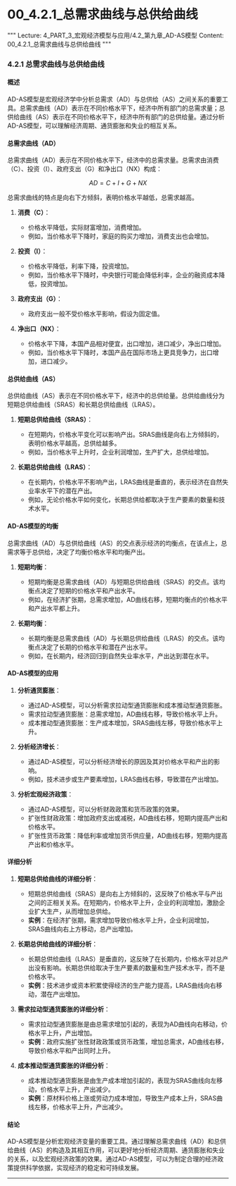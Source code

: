 # 00_4.2.1_总需求曲线与总供给曲线

"""
Lecture: 4_PART_3_宏观经济模型与应用/4.2_第九章_AD-AS模型
Content: 00_4.2.1_总需求曲线与总供给曲线
"""

### 4.2.1 总需求曲线与总供给曲线

#### 概述

AD-AS模型是宏观经济学中分析总需求（AD）与总供给（AS）之间关系的重要工具。总需求曲线（AD）表示在不同价格水平下，经济中所有部门的总需求量；总供给曲线（AS）表示在不同价格水平下，经济中所有部门的总供给量。通过分析AD-AS模型，可以理解经济周期、通货膨胀和失业的相互关系。

#### 总需求曲线（AD）

总需求曲线（AD）表示在不同价格水平下，经济中的总需求量。总需求由消费（C）、投资（I）、政府支出（G）和净出口（NX）构成：

$$ AD = C + I + G + NX $$

总需求曲线的特点是向右下方倾斜，表明价格水平越低，总需求越高。

1. **消费（C）**：
   - 价格水平降低，实际财富增加，消费增加。
   - 例如，当价格水平下降时，家庭的购买力增加，消费支出也会增加。

2. **投资（I）**：
   - 价格水平降低，利率下降，投资增加。
   - 例如，当价格水平下降时，中央银行可能会降低利率，企业的融资成本降低，投资增加。

3. **政府支出（G）**：
   - 政府支出一般不受价格水平影响，假设为固定值。

4. **净出口（NX）**：
   - 价格水平下降，本国产品相对便宜，出口增加，进口减少，净出口增加。
   - 例如，当价格水平下降时，本国产品在国际市场上更具竞争力，出口增加，进口减少。

#### 总供给曲线（AS）

总供给曲线（AS）表示在不同价格水平下，经济中的总供给量。总供给曲线分为短期总供给曲线（SRAS）和长期总供给曲线（LRAS）。

1. **短期总供给曲线（SRAS）**：
   - 在短期内，价格水平变化可以影响产出。SRAS曲线是向右上方倾斜的，表明价格水平越高，总供给越多。
   - 例如，当价格水平上升时，企业利润增加，生产扩大，总供给增加。

2. **长期总供给曲线（LRAS）**：
   - 在长期内，价格水平不影响产出，LRAS曲线是垂直的，表示经济在自然失业率水平下的潜在产出。
   - 例如，无论价格水平如何变化，长期总供给都取决于生产要素的数量和技术水平。

#### AD-AS模型的均衡

总需求曲线（AD）与总供给曲线（AS）的交点表示经济的均衡点，在该点上，总需求等于总供给，决定了均衡价格水平和均衡产出。

1. **短期均衡**：
   - 短期均衡是总需求曲线（AD）与短期总供给曲线（SRAS）的交点。该均衡点决定了短期的价格水平和产出水平。
   - 例如，在经济扩张期，总需求增加，AD曲线右移，短期均衡点的价格水平和产出水平都上升。

2. **长期均衡**：
   - 长期均衡是总需求曲线（AD）与长期总供给曲线（LRAS）的交点。该均衡点决定了长期的价格水平和潜在产出水平。
   - 例如，在长期内，经济回归到自然失业率水平，产出达到潜在水平。

#### AD-AS模型的应用

1. **分析通货膨胀**：
   - 通过AD-AS模型，可以分析需求拉动型通货膨胀和成本推动型通货膨胀。
   - 需求拉动型通货膨胀：总需求增加，AD曲线右移，导致价格水平上升。
   - 成本推动型通货膨胀：生产成本增加，SRAS曲线左移，导致价格水平上升。

2. **分析经济增长**：
   - 通过AD-AS模型，可以分析经济增长的原因及其对价格水平和产出的影响。
   - 例如，技术进步或生产要素增加，LRAS曲线右移，导致潜在产出增加。

3. **分析宏观经济政策**：
   - 通过AD-AS模型，可以分析财政政策和货币政策的效果。
   - 扩张性财政政策：增加政府支出或减税，AD曲线右移，短期内提高产出和价格水平。
   - 扩张性货币政策：降低利率或增加货币供应量，AD曲线右移，短期内提高产出和价格水平。

#### 详细分析

1. **短期总供给曲线的详细分析**：
   - 短期总供给曲线（SRAS）是向右上方倾斜的，这反映了价格水平与产出之间的正相关关系。在短期内，价格水平上升，企业的利润增加，激励企业扩大生产，从而增加总供给。
   - **实例**：在经济扩张期，需求增加导致价格水平上升，企业利润增加，SRAS曲线向右上方移动，总产出增加。

2. **长期总供给曲线的详细分析**：
   - 长期总供给曲线（LRAS）是垂直的，这反映了在长期内，价格水平对总产出没有影响。长期总供给取决于生产要素的数量和生产技术水平，而不是价格水平。
   - **实例**：技术进步或资本积累使得经济的生产能力提高，LRAS曲线向右移动，潜在产出增加。

3. **需求拉动型通货膨胀的详细分析**：
   - 需求拉动型通货膨胀是由总需求增加引起的，表现为AD曲线向右移动，价格水平上升，产出增加。
   - **实例**：政府实施扩张性财政政策或货币政策，增加总需求，AD曲线右移，导致价格水平和产出同时上升。

4. **成本推动型通货膨胀的详细分析**：
   - 成本推动型通货膨胀是由生产成本增加引起的，表现为SRAS曲线向左移动，价格水平上升，产出减少。
   - **实例**：原材料价格上涨或劳动力成本增加，导致生产成本上升，SRAS曲线左移，价格水平上升，产出减少。

#### 结论

AD-AS模型是分析宏观经济变量的重要工具。通过理解总需求曲线（AD）和总供给曲线（AS）的构造及其相互作用，可以更好地分析经济周期、通货膨胀和失业的关系，以及宏观经济政策的效果。通过AD-AS模型，可以为制定合理的经济政策提供科学依据，实现经济的稳定和可持续发展。

---